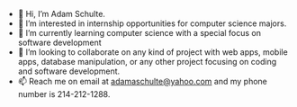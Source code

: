 - 👋 Hi, I’m Adam Schulte.
- 👀 I’m interested in internship opportunities for computer science majors.
- 🌱 I’m currently learning computer science with a special focus on software development
- 💞️ I’m looking to collaborate on any kind of project with web apps, mobile apps, database manipulation, or any other project focusing on coding and software development.
- 📫 Reach me on email at adamaschulte@yahoo.com and my phone number is 214-212-1288.


